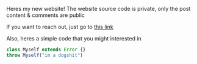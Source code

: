 Heres my new website! The website source code is private, only the post content & comments are public

If you want to reach out, just go to [this link](../../social)

Also, heres a simple code that you might interested in

```js
class Myself extends Error {}
throw Myself("im a dogshit")
```

